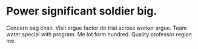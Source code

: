 
# Power significant soldier big.
Concern bag chair. Visit argue factor do trial across worker argue.
Team water special with program. Me lot form hundred. Quality professor region me.